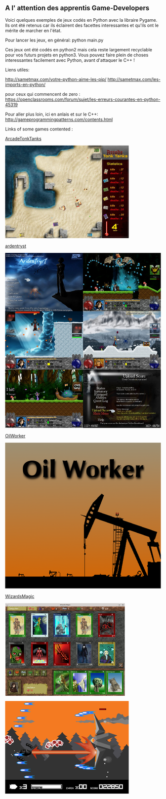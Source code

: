 A l' attention des apprentis Game-Developers
--------------------------------------------


Voici quelques exemples de jeux codés en Python avec la libraire Pygame.
Ils ont été retenus car ils éclairent des facettes interessantes et qu'ils ont le mérite de marcher en l'état. 


Pour lancer les jeux, en général:
python main.py

Ces jeux ont été codés en python2 mais cela reste largement recyclable pour vos futurs projets en python3.
Vous pouvez faire plein de choses interessantes facilement avec Python, avant d'attaquer le C++ !


Liens utiles:

http://sametmax.com/votre-python-aime-les-pip/
http://sametmax.com/les-imports-en-python/



pour ceux qui commencent de zero :
https://openclassrooms.com/forum/sujet/les-erreurs-courantes-en-python-45319

Pour aller plus loin, ici en anlais et sur le C++:
http://gameprogrammingpatterns.com/contents.html

Links of some games contented :

[ArcadeTonkTanks](https://github.com/IndexErrorCoders/PygamesCompilation/tree/master/IE_games_1/ArcadeTonkTanks_006)

![alt tag](https://github.com/IndexErrorCoders/PygamesCompilation/blob/master/pygameexemplesinteressants/ArcadeTonkTanks.png)

[ardentryst](https://github.com/IndexErrorCoders/PygamesCompilation/tree/master/IE_games_2/ardentryst1.71)

![alt tag](https://github.com/IndexErrorCoders/PygamesCompilation/blob/master/pygameexemplesinteressants/Aredntryst.jpg)

[OilWorker](https://github.com/IndexErrorCoders/PygamesCompilation/tree/master/IE_games_4/OilWorker)

![alt tag](https://github.com/IndexErrorCoders/PygamesCompilation/blob/master/pygameexemplesinteressants/OilWorker.png)

[WizardsMagic](https://github.com/IndexErrorCoders/PygamesCompilation/tree/master/IE_games_8/WizardsMagic)

![alt tag](https://github.com/IndexErrorCoders/PygamesCompilation/blob/master/pygameexemplesinteressants/WizardsMagic.png)

![alt tag](https://github.com/IndexErrorCoders/PygamesCompilation/blob/master/pygameexemplesinteressants/shootemup.png)
